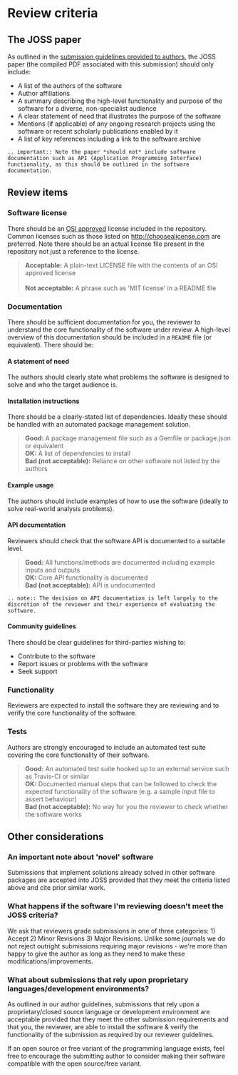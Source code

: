 Review criteria
===============

## The JOSS paper

As outlined in the [submission guidelines provided to authors](submitting.html#what-should-my-paper-contain), the JOSS paper (the compiled PDF associated with this submission) should only include:

- A list of the authors of the software
- Author affiliations
- A summary describing the high-level functionality and purpose of the software for a diverse, non-specialist audience
- A clear statement of need that illustrates the purpose of the software
- Mentions (if applicable) of any ongoing research projects using the software or recent scholarly publications enabled by it
- A list of key references including a link to the software archive

```eval_rst
.. important:: Note the paper *should not* include software documentation such as API (Application Programming Interface) functionality, as this should be outlined in the software documentation.
```

## Review items

### Software license

There should be an [OSI approved](https://opensource.org/licenses/alphabetical) license included in the repository. Common licenses such as those listed on http://choosealicense.com are preferred. Note there should be an actual license file present in the repository not just a reference to the license.

> **Acceptable:** A plain-text LICENSE file with the contents of an OSI approved license<br />            
> **Not acceptable:** A phrase such as 'MIT license' in a README file

### Documentation

There should be sufficient documentation for you, the reviewer to understand the core functionality of the software under review. A high-level overview of this documentation should be included in a `README` file (or equivalent). There should be:

#### A statement of need

The authors should clearly state what problems the software is designed to solve and who the target audience is.

#### Installation instructions

There should be a clearly-stated list of dependencies. Ideally these should be handled with an automated package management solution.

> **Good:** A package management file such as a Gemfile or package.json or equivalent<br />
> **OK:** A list of dependencies to install<br />
> **Bad (not acceptable):** Reliance on other software not listed by the authors

#### Example usage

The authors should include examples of how to use the software (ideally to solve real-world analysis problems).

#### API documentation

Reviewers should check that the software API is documented to a suitable level.

> **Good:** All functions/methods are documented including example inputs and outputs<br />
> **OK:** Core API functionality is documented<br />
> **Bad (not acceptable):** API is undocumented

```eval_rst
.. note:: The decision on API documentation is left largely to the discretion of the reviewer and their experience of evaluating the software.
```

#### Community guidelines

There should be clear guidelines for third-parties wishing to:

- Contribute to the software
- Report issues or problems with the software
- Seek support

### Functionality

Reviewers are expected to install the software they are reviewing and to verify the core functionality of the software.

### Tests

Authors are strongly encouraged to include an automated test suite covering the core functionality of their software.

> **Good:** An automated test suite hooked up to an external service such as Travis-CI or similar<br />
> **OK:** Documented manual steps that can be followed to check the expected functionality of the software (e.g. a sample input file to assert behaviour)<br />
> **Bad (not acceptable):** No way for you the reviewer to check whether the software works

## Other considerations

### An important note about 'novel' software

Submissions that implement solutions already solved in other software packages are accepted into JOSS provided that they meet the criteria listed above and cite prior similar work.

### What happens if the software I'm reviewing doesn't meet the JOSS criteria?

We ask that reviewers grade submissions in one of three categories: 1) Accept 2) Minor Revisions 3) Major Revisions. Unlike some journals we do not reject outright submissions requiring major revisions - we're more than happy to give the author as long as they need to make these modifications/improvements.

### What about submissions that rely upon proprietary languages/development environments?

As outlined in our author guidelines, submissions that rely upon a proprietary/closed source language or development environment are acceptable provided that they meet the other submission requirements and that you, the reviewer, are able to install the software & verify the functionality of the submission as required by our reviewer guidelines.

If an open source or free variant of the programming language exists, feel free to encourage the submitting author to consider making their software compatible with the open source/free variant.
